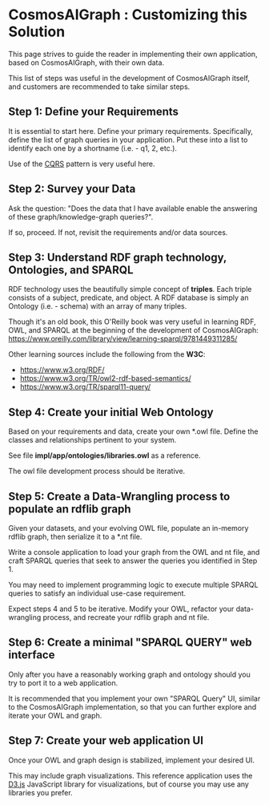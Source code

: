 # CosmosAIGraph : Customizing this Solution

This page strives to guide the reader in implementing their
own application, based on CosmosAIGraph, with their own data.

This list of steps was useful in the development of CosmosAIGraph itself,
and customers are recommended to take similar steps.

## Step 1: Define your Requirements

It is essential to start here.  Define your primary requirements.
Specifically, define the list of graph queries in your application.
Put these into a list to identify each one by a shortname (i.e. - q1, 2, etc.).

Use of the [CQRS](https://learn.microsoft.com/en-us/azure/architecture/patterns/cqrs)
pattern is very useful here.

## Step 2: Survey your Data

Ask the question: "Does the data that I have available enable the answering
of these graph/knowledge-graph queries?".

If so, proceed.  If not, revisit the requirements and/or data sources.

## Step 3: Understand RDF graph technology, Ontologies, and SPARQL

RDF technology uses the beautifully simple concept of **triples**.
Each triple consists of a subject, predicate, and object.
A RDF database is simply an Ontology (i.e. - schema) with
an array of many triples.

Though it's an old book, this O'Reilly book was very useful in learning RDF,
OWL, and SPARQL at the beginning of the development of CosmosAIGraph:
https://www.oreilly.com/library/view/learning-sparql/9781449311285/

Other learning sources include the following from the **W3C**:

- https://www.w3.org/RDF/
- https://www.w3.org/TR/owl2-rdf-based-semantics/
- https://www.w3.org/TR/sparql11-query/

## Step 4: Create your initial Web Ontology

Based on your requirements and data, create your own *.owl file.
Define the classes and relationships pertinent to your system.

See file **impl/app/ontologies/libraries.owl** as a reference.

The owl file development process should be iterative.

## Step 5: Create a Data-Wrangling process to populate an rdflib graph

Given your datasets, and your evolving OWL file, populate 
an in-memory rdflib graph, then serialize it to a *.nt file.

Write a console application to load your graph from the OWL and nt
file, and craft SPARQL queries that seek to answer the queries you
identified in Step 1.

You may need to implement programming logic to execute multiple SPARQL
queries to satisfy an individual use-case requirement.

Expect steps 4 and 5 to be iterative.  Modify your OWL, refactor
your data-wrangling process, and recreate your rdflib graph and nt file.

## Step 6: Create a minimal "SPARQL QUERY" web interface

Only after you have a reasonably working graph and ontology should
you try to port it to a web application.

It is recommended that you implement your own "SPARQL Query" UI, 
similar to the CosmosAIGraph implementation, so that you can
further explore and iterate your OWL and graph.

## Step 7: Create your web application UI

Once your OWL and graph design is stabilized, implement your desired UI.

This may include graph visualizations.  This reference application
uses the [D3.js](https://d3js.org/) JavaScript library for visualizations, but of course
you may use any libraries you prefer.

